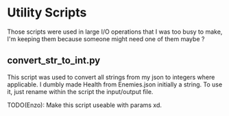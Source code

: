 # Utility Scripts

Those scripts were used in large I/O operations that I was too busy to make, I'm keeping them because someone might need one of them maybe ?

## convert_str_to_int.py

This script was used to convert all strings from my json to integers where applicable.
I dumbly made Health from Enemies.json initially a string.
To use it, just rename within the script the input/output file.

TODO(Enzo): Make this script useable with params xd.

